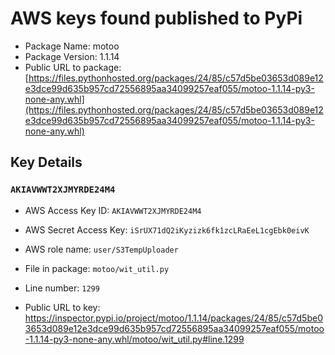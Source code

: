 # AWS keys found published to PyPi

* Package Name: motoo
* Package Version: 1.1.14
* Public URL to package: [https://files.pythonhosted.org/packages/24/85/c57d5be03653d089e12e3dce99d635b957cd72556895aa34099257eaf055/motoo-1.1.14-py3-none-any.whl](https://files.pythonhosted.org/packages/24/85/c57d5be03653d089e12e3dce99d635b957cd72556895aa34099257eaf055/motoo-1.1.14-py3-none-any.whl)

## Key Details

### `AKIAVWWT2XJMYRDE24M4`

* AWS Access Key ID: `AKIAVWWT2XJMYRDE24M4`
* AWS Secret Access Key: `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` 
* AWS role name: `user/S3TempUploader`
* File in package: `motoo/wit_util.py`
* Line number: `1299`

* Public URL to key: https://inspector.pypi.io/project/motoo/1.1.14/packages/24/85/c57d5be03653d089e12e3dce99d635b957cd72556895aa34099257eaf055/motoo-1.1.14-py3-none-any.whl/motoo/wit_util.py#line.1299


